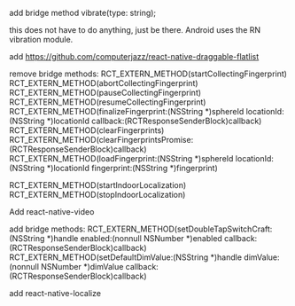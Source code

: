 add bridge method vibrate(type: string);

this does not have to do anything, just be there. Android uses the RN vibration module.

add https://github.com/computerjazz/react-native-draggable-flatlist

remove bridge methods:
RCT_EXTERN_METHOD(startCollectingFingerprint)
RCT_EXTERN_METHOD(abortCollectingFingerprint)
RCT_EXTERN_METHOD(pauseCollectingFingerprint)
RCT_EXTERN_METHOD(resumeCollectingFingerprint)
RCT_EXTERN_METHOD(finalizeFingerprint:(NSString *)sphereId locationId:(NSString *)locationId callback:(RCTResponseSenderBlock)callback)
RCT_EXTERN_METHOD(clearFingerprints)
RCT_EXTERN_METHOD(clearFingerprintsPromise:(RCTResponseSenderBlock)callback)
RCT_EXTERN_METHOD(loadFingerprint:(NSString *)sphereId locationId:(NSString *)locationId fingerprint:(NSString *)fingerprint)

RCT_EXTERN_METHOD(startIndoorLocalization)
RCT_EXTERN_METHOD(stopIndoorLocalization)

Add react-native-video

add bridge methods:
RCT_EXTERN_METHOD(setDoubleTapSwitchCraft:(NSString *)handle enabled:(nonnull NSNumber *)enabled callback:(RCTResponseSenderBlock)callback)
RCT_EXTERN_METHOD(setDefaultDimValue:(NSString *)handle dimValue:(nonnull NSNumber *)dimValue callback:(RCTResponseSenderBlock)callback)

add react-native-localize
